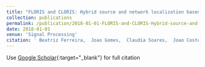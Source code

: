 ```yaml
---
title: "FLORIS and CLORIS: Hybrid source and network localization based on ranges and video"
collection: publications
permalink: /publication/2018-01-01-FLORIS-and-CLORIS-Hybrid-source-and-network-localization-based-on-ranges-and-video
date: 2018-01-01
venue: 'Signal Processing'
citation: ' Beatriz Ferreira,  Joao Gomes,  Claudia Soares,  Joao Costeira, &quot;FLORIS and CLORIS: Hybrid source and network localization based on ranges and video.&quot; Signal Processing, 2018.'
---
```

Use [Google Scholar](https://scholar.google.com/scholar?q=FLORIS+and+CLORIS:+Hybrid+source+and+network+localization+based+on+ranges+and+video){:target="_blank"} for full citation